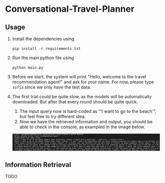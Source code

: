 # Conversational-Travel-Planner

## Usage

1. Install the dependencies using 

    `pip install -r requirements.txt`

2. Run the main python file using 

    `python main.py`

3. Before we start, the system will print "Hello, welcome to the travel recommendation agent!" and ask for your name. For now, please type `sofia` since we only have the test data.

4. The first trial could be quite slow, as the models will be automatically downloaded. But after that every round should be quite quick.
    1. The input query now is hard-coded as "'I want to go to the beach'", but feel free to try different idea.
    2. Now we have the retrieved information and output, you should be able to check in the console, as exampled in the image below.

    ![example output!](asset/example.png)

## Information Retrieval

TODO
